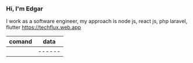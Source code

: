  ### Hi, I'm Edgar
 I work as a software engineer, my approach is node js, react js, php laravel, flutter
https://techflux.web.app

| comand | data |
| ------ |------|
|        |------|
